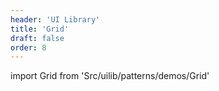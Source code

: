 ```yaml
---
header: 'UI Library'
title: 'Grid'
draft: false
order: 8
---
```


<!--
  ATTENTION: This file is auto generated by using "makeDemosFactory".
  Do not change the content!
-->

import Grid from 'Src/uilib/patterns/demos/Grid'

<Grid />
